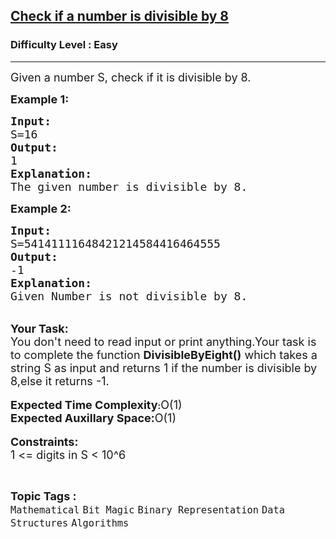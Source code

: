 <h2><a href="https://practice.geeksforgeeks.org/problems/check-if-a-number-is-divisible-by-83957/1?page=1&difficulty[]=0&status[]=unsolved&category[]=Mathematical&sortBy=submissions">Check if a number is divisible by 8</a></h2><h3>Difficulty Level : Easy</h3><hr><div class="problems_problem_content__Xm_eO"><p><span style="font-size:18px">Given a number S, check if it is divisible by 8. </span></p>

<p><span style="font-size:18px"><strong>Example 1:</strong></span></p>

<pre><span style="font-size:18px"><strong>Input:</strong>
S=16
<strong>Output:</strong>
1
<strong>Explanation:</strong>
The given number is divisible by 8.</span></pre>

<p><span style="font-size:18px"><strong>Example 2:</strong></span></p>

<pre><span style="font-size:18px"><strong>Input:</strong>
S=54141111648421214584416464555
<strong>Output:</strong>
-1
<strong>Explanation:</strong>
Given Number is not divisible by 8.</span></pre>

<p><br>
<span style="font-size:18px"><strong>Your Task:</strong><br>
You don't need to read input or print anything.Your task is to complete the function <strong>DivisibleByEight()</strong> which takes a string S as input and returns 1 if the number is divisible by 8,else it returns -1.</span><br>
<br>
<strong><span style="font-size:18px">Expected Time Complexity</span>:</strong><span style="font-size:18px">O(1)</span><br>
<span style="font-size:18px"><strong>Expected Auxillary Space:</strong>O(1)</span><br>
<br>
<span style="font-size:18px"><strong>Constraints:</strong><br>
1 &lt;= digits in S&nbsp;&lt; 10^6</span></p>
</div><br><p><span style=font-size:18px><strong>Topic Tags : </strong><br><code>Mathematical</code>&nbsp;<code>Bit Magic</code>&nbsp;<code>Binary Representation</code>&nbsp;<code>Data Structures</code>&nbsp;<code>Algorithms</code>&nbsp;